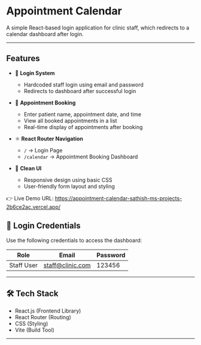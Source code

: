 # Appointment Calendar

A simple React-based login application for clinic staff, which redirects to a calendar dashboard after login.

---

## Features

- 🔐 **Login System**
  - Hardcoded staff login using email and password
  - Redirects to dashboard after successful login

- 📅 **Appointment Booking**
  - Enter patient name, appointment date, and time
  - View all booked appointments in a list
  - Real-time display of appointments after booking

- ⚛️ **React Router Navigation**
  - `/` → Login Page  
  - `/calendar` → Appointment Booking Dashboard

- 🎨 **Clean UI**
  - Responsive design using basic CSS
  - User-friendly form layout and styling


👉 Live Demo URL:
https://appointment-calendar-sathish-ms-projects-2b6ce2ac.vercel.app/

## 🔐 Login Credentials

Use the following credentials to access the dashboard:

| Role       | Email                | Password |
|------------|----------------------|----------|
| Staff User | staff@clinic.com     | 123456   |

---

## 🛠️ Tech Stack

- React.js (Frontend Library)
- React Router (Routing)
- CSS (Styling)
- Vite (Build Tool)

---

